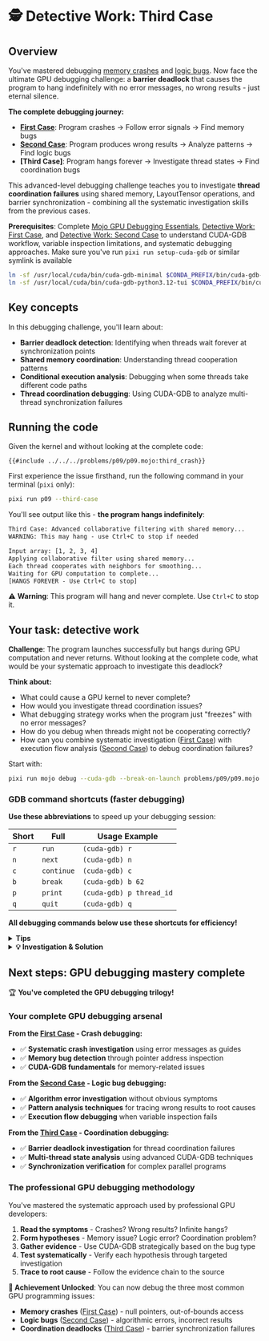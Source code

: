 # 🕵 Detective Work: Third Case

## Overview

You've mastered debugging [memory crashes](./first_case.md) and [logic bugs](./second_case.md). Now face the ultimate GPU debugging challenge: a **barrier deadlock** that causes the program to hang indefinitely with no error messages, no wrong results - just eternal silence.

**The complete debugging journey:**
- **[First Case](./first_case.md)**: Program crashes → Follow error signals → Find memory bugs
- **[Second Case](./second_case.md)**: Program produces wrong results → Analyze patterns → Find logic bugs
- **[Third Case]**: Program hangs forever → Investigate thread states → Find coordination bugs

This advanced-level debugging challenge teaches you to investigate **thread coordination failures** using shared memory, LayoutTensor operations, and barrier synchronization - combining all the systematic investigation skills from the previous cases.

**Prerequisites**: Complete [Mojo GPU Debugging Essentials](./essentials.md), [Detective Work: First Case](./first_case.md), and [Detective Work: Second Case](./second_case.md) to understand CUDA-GDB workflow, variable inspection limitations, and systematic debugging approaches. Make sure you've run `pixi run setup-cuda-gdb` or similar symlink is available

```bash
ln -sf /usr/local/cuda/bin/cuda-gdb-minimal $CONDA_PREFIX/bin/cuda-gdb-minimal
ln -sf /usr/local/cuda/bin/cuda-gdb-python3.12-tui $CONDA_PREFIX/bin/cuda-gdb-python3.12-tui
```

## Key concepts

In this debugging challenge, you'll learn about:
- **Barrier deadlock detection**: Identifying when threads wait forever at synchronization points
- **Shared memory coordination**: Understanding thread cooperation patterns
- **Conditional execution analysis**: Debugging when some threads take different code paths
- **Thread coordination debugging**: Using CUDA-GDB to analyze multi-thread synchronization failures

## Running the code

Given the kernel and without looking at the complete code:

```mojo
{{#include ../../../problems/p09/p09.mojo:third_crash}}
```

First experience the issue firsthand, run the following command in your terminal (`pixi` only):

```bash
pixi run p09 --third-case
```

You'll see output like this - **the program hangs indefinitely**:
```txt
Third Case: Advanced collaborative filtering with shared memory...
WARNING: This may hang - use Ctrl+C to stop if needed

Input array: [1, 2, 3, 4]
Applying collaborative filter using shared memory...
Each thread cooperates with neighbors for smoothing...
Waiting for GPU computation to complete...
[HANGS FOREVER - Use Ctrl+C to stop]
```

⚠️ **Warning**: This program will hang and never complete. Use `Ctrl+C` to stop it.

## Your task: detective work

**Challenge**: The program launches successfully but hangs during GPU computation and never returns. Without looking at the complete code, what would be your systematic approach to investigate this deadlock?

**Think about:**
- What could cause a GPU kernel to never complete?
- How would you investigate thread coordination issues?
- What debugging strategy works when the program just "freezes" with no error messages?
- How do you debug when threads might not be cooperating correctly?
- How can you combine systematic investigation ([First Case](./first_case.md)) with execution flow analysis ([Second Case](./second_case.md)) to debug coordination failures?

Start with:

```bash
pixi run mojo debug --cuda-gdb --break-on-launch problems/p09/p09.mojo --third-case
```

### GDB command shortcuts (faster debugging)

**Use these abbreviations** to speed up your debugging session:

| Short | Full | Usage Example |
|-------|------|---------------|
| `r` | `run` | `(cuda-gdb) r` |
| `n` | `next` | `(cuda-gdb) n` |
| `c` | `continue` | `(cuda-gdb) c` |
| `b` | `break` | `(cuda-gdb) b 62` |
| `p` | `print` | `(cuda-gdb) p thread_id` |
| `q` | `quit` | `(cuda-gdb) q` |

**All debugging commands below use these shortcuts for efficiency!**

<details>
<summary><strong>Tips</strong></summary>

<div class="solution-tips">

1. **Silent hang investigation** - When programs freeze without error messages, what GPU primitives could cause infinite waiting?
2. **Thread state inspection** - Use `info cuda threads` to see where different threads are stopped
3. **Conditional execution analysis** - Check which threads execute which code paths (do all threads follow the same path?)
4. **Synchronization point investigation** - Look for places where threads might need to coordinate
5. **Thread divergence detection** - Are all threads at the same program location, or are some elsewhere?
6. **Coordination primitive analysis** - What happens if threads don't all participate in the same synchronization operations?
7. **Execution flow tracing** - Follow the path each thread takes through conditional statements
8. **Thread ID impact analysis** - How do different thread IDs affect which code paths execute?

</div>
</details>

<details class="solution-details">
<summary><strong>💡 Investigation & Solution</strong></summary>

<div class="solution-explanation">

## Step-by-step investigation with CUDA-GDB

### Phase 1: launch and initial setup

#### Step 1: start the debugger
```bash
pixi run mojo debug --cuda-gdb --break-on-launch problems/p09/p09.mojo --third-case
```

#### Step 2: analyze the hanging behavior
Before diving into debugging, let's understand what we know:

```txt
Expected: Program completes and shows filtered results
Actual: Program hangs at "Waiting for GPU computation to complete..."
```

**🔍 Initial Hypothesis**: The GPU kernel is deadlocked - some synchronization primitive is causing threads to wait forever.

### Phase 2: entering the kernel

#### Step 3: launch and observe kernel entry
```bash
(cuda-gdb) r
Starting program: .../mojo run problems/p09/p09.mojo --third-case

Third Case: Advanced collaborative filtering with shared memory...
WARNING: This may hang - use Ctrl+C to stop if needed

Input array: [1, 2, 3, 4]
Applying collaborative filter using shared memory...
Each thread cooperates with neighbors for smoothing...
Waiting for GPU computation to complete...

[Switching focus to CUDA kernel 0, grid 1, block (0,0,0), thread (0,0,0), device 0, sm 0, warp 0, lane 0]

CUDA thread hit application kernel entry function breakpoint, p09_collaborative_filter_Orig6A6AcB6A6A_1882ca334fc2d34b2b9c4fa338df6c07<<<(1,1,1),(4,1,1)>>> (
    output=..., input=...)
    at /home/ubuntu/workspace/mojo-gpu-puzzles/problems/p09/p09.mojo:52
52          input: LayoutTensor[mut=False, dtype, vector_layout],
```

**🔍 Key Observations**:
- **Grid**: (1,1,1) - single block
- **Block**: (4,1,1) - 4 threads total (0, 1, 2, 3)
- **Current thread**: (0,0,0) - debugging thread 0
- **Function**: collaborative_filter with shared memory operations

#### Step 4: navigate through initialization
```bash
(cuda-gdb) n
51          output: LayoutTensor[mut=True, dtype, vector_layout],
(cuda-gdb) n
54          thread_id = thread_idx.x
(cuda-gdb) n
57          shared_workspace = tb[dtype]().row_major[SIZE-1]().shared().alloc()
(cuda-gdb) n
60          if thread_id < SIZE - 1:
(cuda-gdb) p thread_id
$1 = 0
```

**✅ Thread 0 state**: `thread_id = 0`, about to check condition `0 < 3` → **True**

#### Step 5: trace through phase 1
```bash
(cuda-gdb) n
61              shared_workspace[thread_id] = rebind[Scalar[dtype]](input[thread_id])
(cuda-gdb) n
60          if thread_id < SIZE - 1:
(cuda-gdb) n
62          barrier()
```

**Phase 1 Complete**: Thread 0 executed the initialization and reached the first barrier.

### Phase 3: the critical barrier investigation

#### Step 6: examine the first barrier
```bash
(cuda-gdb) n
65          if thread_id < SIZE - 1:
(cuda-gdb) info cuda threads
  BlockIdx ThreadIdx To BlockIdx To ThreadIdx Count                 PC                                                       Filename  Line
Kernel 0
*  (0,0,0)   (0,0,0)     (0,0,0)      (3,0,0)     4 0x00007fffd3272180 /home/ubuntu/workspace/mojo-gpu-puzzles/problems/p09/p09.mojo    65
```

**✅ Good**: All 4 threads are at line 65 (after the first barrier). The first barrier worked correctly.

**🔍 Critical Point**: Now we're entering Phase 2 with another conditional statement.

#### Step 7: trace through phase 2 - thread 0 perspective
```bash
(cuda-gdb) n
67              if thread_id > 0:
```

**Thread 0 Analysis**: `0 < 3` → **True** → Thread 0 enters the Phase 2 block

```bash
(cuda-gdb) n
69              barrier()
```

**Thread 0 Path**: `0 > 0` → **False** → Thread 0 skips the inner computation but reaches the barrier at line 69

**CRITICAL MOMENT**: Thread 0 is now waiting at the barrier on line 69.

```bash
(cuda-gdb) n # <-- if you run it the program hangs!
[HANGS HERE - Program never proceeds beyond this point]
```

#### Step 8: investigate other threads
```bash
(cuda-gdb) cuda thread (1,0,0)
[Switching focus to CUDA kernel 0, grid 1, block (0,0,0), thread (1,0,0), device 0, sm 0, warp 0, lane 1]
69              barrier()
(cuda-gdb) p thread_id
$2 = 1
(cuda-gdb) info cuda threads
  BlockIdx ThreadIdx To BlockIdx To ThreadIdx Count                 PC                                                       Filename  Line
Kernel 0
*  (0,0,0)   (0,0,0)     (0,0,0)      (2,0,0)     3 0x00007fffd3273aa0 /home/ubuntu/workspace/mojo-gpu-puzzles/problems/p09/p09.mojo    69
   (0,0,0)   (3,0,0)     (0,0,0)      (3,0,0)     1 0x00007fffd3273b10 /home/ubuntu/workspace/mojo-gpu-puzzles/problems/p09/p09.mojo    72
```

**SMOKING GUN DISCOVERED**:
- **Threads 0, 1, 2**: All waiting at line 69 (barrier inside the conditional block)
- **Thread 3**: At line 72 (after the conditional block, never reached the barrier!)

#### Step 9: analyze thread 3's execution path

**🔍 Thread 3 Analysis from the info output**:
- **Thread 3**: Located at line 72 (PC: 0x00007fffd3273b10)
- **Phase 2 condition**: `thread_id < SIZE - 1` → `3 < 3` → **False**
- **Result**: Thread 3 **NEVER entered** the Phase 2 block (lines 65-69)
- **Consequence**: Thread 3 **NEVER reached** the barrier at line 69
- **Current state**: Thread 3 is at line 72 (final barrier), while threads 0,1,2 are stuck at line 69

### Phase 4: root cause analysis

#### Step 10: deadlock mechanism identified
```mojo
# Phase 2: Collaborative processing
if thread_id < SIZE - 1:        # ← Only threads 0, 1, 2 enter this block
    # Apply collaborative filter with neighbors
    if thread_id > 0:
        shared_workspace[thread_id] += shared_workspace[thread_id - 1] * 0.5
    barrier()                   # ← DEADLOCK: Only 3 out of 4 threads reach here!
```

**💀 Deadlock Mechanism**:
1. **Thread 0**: `0 < 3` → **True** → Enters block → **Waits at barrier** (line 69)
2. **Thread 1**: `1 < 3` → **True** → Enters block → **Waits at barrier** (line 69)
3. **Thread 2**: `2 < 3` → **True** → Enters block → **Waits at barrier** (line 69)
4. **Thread 3**: `3 < 3` → **False** → **NEVER enters block** → **Continues to line 72**

**Result**: 3 threads wait forever for the 4th thread, but thread 3 never arrives at the barrier.

### Phase 5: bug confirmation and solution

#### Step 11: the fundamental barrier rule violation
**GPU Barrier Rule**: ALL threads in a thread block must reach the SAME barrier for synchronization to complete.

**What went wrong**:
```mojo
// ❌ WRONG: Barrier inside conditional
if thread_id < SIZE - 1:    // Not all threads enter
    // ... some computation ...
    barrier()               // Only some threads reach this

// ✅ CORRECT: Barrier outside conditional
if thread_id < SIZE - 1:    // Not all threads enter
    // ... some computation ...
// barrier()                // ALL threads reach this
```

**The Fix**: Move the barrier outside the conditional block:
```mojo
fn collaborative_filter(
    output: LayoutTensor[mut=True, dtype, vector_layout],
    input: LayoutTensor[mut=False, dtype, vector_layout],
):
    thread_id = thread_idx.x
    shared_workspace = tb[dtype]().row_major[SIZE-1]().shared().alloc()

    // Phase 1: Initialize shared workspace (all threads participate)
    if thread_id < SIZE - 1:
        shared_workspace[thread_id] = rebind[Scalar[dtype]](input[thread_id])
    barrier()

    // Phase 2: Collaborative processing
    if thread_id < SIZE - 1:
        if thread_id > 0:
            shared_workspace[thread_id] += shared_workspace[thread_id - 1] * 0.5
    // ✅ FIX: Move barrier outside conditional so ALL threads reach it
    barrier()

    // Phase 3: Final synchronization and output
    barrier()

    if thread_id < SIZE - 1:
        output[thread_id] = shared_workspace[thread_id]
    else:
        output[thread_id] = rebind[Scalar[dtype]](input[thread_id])
```

## Key debugging lessons

**Barrier deadlock detection**:
1. **Use `info cuda threads`** - Shows which threads are at which lines
2. **Look for thread state divergence** - Some threads at different program locations
3. **Trace conditional execution paths** - Check if all threads reach the same barriers
4. **Verify barrier reachability** - Ensure no thread can skip a barrier that others reach

**Professional GPU debugging reality**:
- **Deadlocks are silent killers** - programs just hang with no error messages
- **Thread coordination debugging requires patience** - systematic analysis of each thread's path
- **Conditional barriers are the #1 deadlock cause** - always verify all threads reach the same sync points
- **CUDA-GDB thread inspection is essential** - the only way to see thread coordination failures

**Advanced GPU synchronization**:
- **Barrier rule**: ALL threads in a block must reach the SAME barrier
- **Conditional execution pitfalls**: Any if-statement can cause thread divergence
- **Shared memory coordination**: Requires careful barrier placement for correct synchronization
- **LayoutTensor doesn't prevent deadlocks**: Higher-level abstractions still need correct synchronization

**💡 Key Insight**: Barrier deadlocks are among the hardest GPU bugs to debug because:
- **No visible error** - just infinite waiting
- **Requires multi-thread analysis** - can't debug by examining one thread
- **Silent failure mode** - looks like performance issue, not correctness bug
- **Complex thread coordination** - need to trace execution paths across all threads

This type of debugging - using CUDA-GDB to analyze thread states, identify divergent execution paths, and verify barrier reachability - is exactly what professional GPU developers do when facing deadlock issues in production systems.

</div>
</details>

## Next steps: GPU debugging mastery complete

🏆 **You've completed the GPU debugging trilogy!**

### Your complete GPU debugging arsenal

**From the [First Case](./first_case.md) - Crash debugging:**
- ✅ **Systematic crash investigation** using error messages as guides
- ✅ **Memory bug detection** through pointer address inspection
- ✅ **CUDA-GDB fundamentals** for memory-related issues

**From the [Second Case](./second_case.md) - Logic bug debugging:**
- ✅ **Algorithm error investigation** without obvious symptoms
- ✅ **Pattern analysis techniques** for tracing wrong results to root causes
- ✅ **Execution flow debugging** when variable inspection fails

**From the [Third Case](./third_case.md) - Coordination debugging:**
- ✅ **Barrier deadlock investigation** for thread coordination failures
- ✅ **Multi-thread state analysis** using advanced CUDA-GDB techniques
- ✅ **Synchronization verification** for complex parallel programs

### The professional GPU debugging methodology

You've mastered the systematic approach used by professional GPU developers:

1. **Read the symptoms** - Crashes? Wrong results? Infinite hangs?
2. **Form hypotheses** - Memory issue? Logic error? Coordination problem?
3. **Gather evidence** - Use CUDA-GDB strategically based on the bug type
4. **Test systematically** - Verify each hypothesis through targeted investigation
5. **Trace to root cause** - Follow the evidence chain to the source

**🎯 Achievement Unlocked**: You can now debug the three most common GPU programming issues:
- **Memory crashes** ([First Case](./first_case.md)) - null pointers, out-of-bounds access
- **Logic bugs** ([Second Case](./second_case.md)) - algorithmic errors, incorrect results
- **Coordination deadlocks** ([Third Case](./third_case.md)) - barrier synchronization failures
